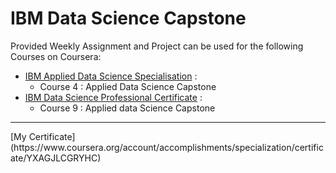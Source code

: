 # IBM Data Science Capstone
Provided Weekly Assignment and Project can be used for the following Courses on Coursera:
+ [IBM Applied Data Science Specialisation](https://www.coursera.org/specializations/applied-data-science) : 
  - Course 4 : Applied Data Science Capstone
+ [IBM Data Science Professional Certificate](https://www.coursera.org/professional-certificates/ibm-data-science) : 
  - Course 9 : Applied data Science Capstone

<hr>
[My Certificate](https://www.coursera.org/account/accomplishments/specialization/certificate/YXAGJLCGRYHC)
